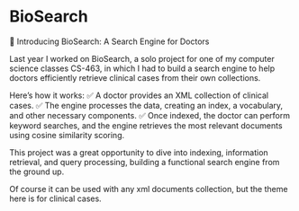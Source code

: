 # BioSearch

🔎 Introducing BioSearch: A Search Engine for Doctors

Last year I worked on BioSearch, a solo project for one of my computer science classes CS-463, in which I had to build a search engine to help doctors efficiently retrieve clinical cases from their own collections.

Here’s how it works: ✅ A doctor provides an XML collection of clinical cases. ✅ The engine processes the data, creating an index, a vocabulary, and other necessary components. ✅ Once indexed, the doctor can perform keyword searches, and the engine retrieves the most relevant documents using cosine similarity scoring.

This project was a great opportunity to dive into indexing, information retrieval, and query processing, building a functional search engine from the ground up.

Of course it can be used with any xml documents collection, but the theme here is for clinical cases.
